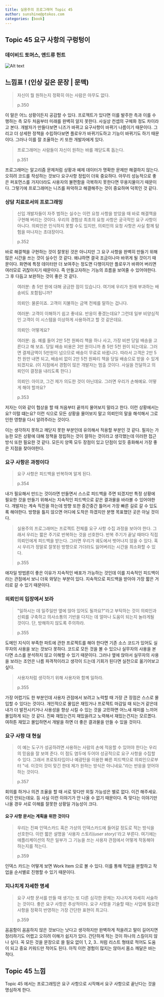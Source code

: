 ```yaml
---
title: 실용주의 프로그래머 Topic 45
author: sunshine@ptokos.com
categories: [book]
---
```


## Topic 45 요구 사항의 구렁텅이


### 데이비드 토머스, 앤드류 헌트
![Alt text](/assets/img/book/실용주의-프로그래머/cover.png)


## 느낌표 ! (인상 깊은 문장 | 문맥)
> 자신이 뭘 원하는지 정확히 아는 사람은 아무도 없다.
> 
> p.350

이 말은 어느 상황이든지 공감할 수 있다. 프로젝트가 있다면 이를 발주한 측과 이를 수행하는 측 모두 처음부터 미래를 완벽히 알지 못한다.
사실상 컨셉의 구체화 정도 차이라고 본다. 개발자가 만들다보면 니즈가 바뀌고 요구사항이 바뀌기 나름이기 때문이다.
그리고 더 상세한 정책을 수립하다보면 플로우가 바뀌기도하고 기능이 바뀌기도 하기 때문이다. 그러나 이를 잘 조율하는 키 또한 개발자에게 있다.

> 프로그래머는 사람들이 자신이 원하는 바를 깨닫도록 돕는다.
> 
> p.351

프로그래머는 알고리즘 문제처럼 상황과 예제 데이터가 명확한 문제만 해결하지 않는다. 오히려 코드를 작성하는 것보다 요구사항 정립이 더욱 중요하다.
아무리 성능적으로 좋은 퍼포먼스를 가지더라도 사용자의 불편함을 극복하지 못한다면 무용지물이기 때문이다. 그렇기에 프로그래머는 니즈를 파악하고 해결해주는 것이 중요하며 덕목인 것 같다.

### 상담 치료로서의 프로그래밍
> 신입 개발자들이 자주 범하는 실수는 이런 요청 사항을 받았을 때 바로 해결책을 구현해 버리는 것이다.
> 우리의 경험상 최초의 요청 사항은 궁극적인 요구 사항이 아니다.
> 의뢰인은 인식하지 못할 수도 있지만, 의뢰인의 요청 사항은 사실 함께 탐험을 떠나자는 초대장이다.
> 
> p.352

바로 해결책을 구현하는 것이 잘못된 것은 아니지만 그 요구 사항을 완벽히 만들기 위해 많은 시간을 쓰는 것이 실수인 것 같다.
왜냐하면 결국 조금이나마 바뀌게 될 것이기 때문이다. 화면에 특정 데이터만 더 보여주는 정도면 다행이지만 플로우가 바뀌어 버리면 여러모로 귀찮아지기 때문이다.
즉 만들고자하는 기능의 흐름을 보여줄 수 있어야한다. 그 후 다듬고 보완하는 것이 좋은 것 같다. 

> 여러분: 총 5만 원에 대해 궁금한 점이 있습니다. 여기에 우리가 원래 부과하는 배송비도 포함됩니까?
> 
> 의뢰인: 물론이죠. 고객이 지불하는 금액 전체를 말하는 겁니다.
> 
> 여러분: 고객이 이해하기 쉽고 좋네요. 반응이 좋겠는데요? 그런데 일부 비양심적인 고객이 이 시스템을 이상하게 사용하려고 할 것 같은데요.
> 
> 의뢰인: 어떻게요?
> 
> 여러분: 음. 예를 들어 2만 5천 원짜리 책을 하나 사고, 가장 비싼 당일 배송을 고른다고 해 보죠.
> 당일 배송 비용은 3만 원이니까 총 5만 5천 원이 되는데요. 그러면 결제금액이 5만원이 넘으므로 배송이 무료로 바뀝니다.
> 따라서 고객은 2만 5천 원만 내면 되고, 배송비 없이 2만 5천 원짜리 책을 당일 배송으로 받을 수 있게 되겠지요.
> (이 지점에서 경험이 많은 개발자는 멈출 것이다. 사실을 전달하고 의뢰인이 결정을 내리도록 한다.)
> 
> 의뢰인: 아이코, 그건 제가 의도한 것이 아닌데요. 그러면 우리가 손해예요. 어떻게 해야 할까요?
> 
> p.353

저자는 이와 같이 협상을 할 때 처음부터 끝까지 물어보지 말라고 한다. 이런 상황에서는요? 이럴 떄는요? 이런 식으로 모든 상황을 물어보지 말고 의뢰인의 말을 해석해서 그로 인한 영향을 다시 알려주라는 것이다.

이는 생각하지 못하고 깨닫지 못한 부분인데 유의해서 적용할 부분인 것 같다. 필자는 가능한 모든 상황에 대해 정책을 정립하는 것이 잘하는 것이라고 생각했는데 이러한 접근 방식 또한 필요한 것 같다.
모든지 양쪽 모두 장점이 있고 단점이 있듯 중화해서 가장 좋은 지점을 찾아야한다.

### 요구 사항은 과정이다
> 요구 사항은 피드백을 반복하며 알게 된다.
> 
> p.354

내가 필요해서 만드는 것이라면 만들면서 스스로 피드백을 주면 되겠지만 특정 상황에 필요한 것을 만들기 위해서는 지속적인 피드백으로 같은 결과물을 바라볼 수 있어야한다.
개발자는 계속 직진을 하는데 방향 또한 중간중간 틀어서 가장 빠른 길로 갈 수 있도록 해야한다. 방향을 틀지 않으면 어디에 도착은 하겠지만 분명 목표했던 곳은 아닐 것이다.

> 실용주의 프로그래머는 프로젝트 전체를 요구 사항 수집 과정을 보아야 한다.
> 그래서 우리는 짧은 주기로 반복하는 것을 선호한다. 반복 주기가 끝날 때마다 직접 의뢰인에게 피드백을 받는다.
> 그러면 우리가 궤도에서 벗어나지 않을 수 있다. 혹시 우리가 정말로 잘못된 방향으로 가더라도 잃어버리는 시간을 최소화할 수 있다.
> 
> p.355

애자일 방법론이 좋은 이유가 지속적인 배포가 가능하는 것인데 이를 지속적인 피드백이라는 관점에서 보니 더욱 와닿는 부분이 있다. 
지속적으로 피드백을 받아야 가장 짧은 거리로 갈 수 있기 때문이다.

### 의뢰인의 입장에서 보라
> "일하시는 데 일주일만 옆에 앉아 있어도 될까요?"라고 부탁하는 것이 의뢰인과 신뢰를 구축하고 의사소통의 기반을 다지는 데 얼마나 도움이 되는지 놀라게될 것이다.
> 단, 방해하지 않도록 주의하라.
> 
> p.355

도메인 지식이 부족한 파트에 관한 프로젝트를 해야 한다면 기존 소스 코드가 있어도 실무자의 사용을 보는 것보다 못하다. 
코드로 모든 것을 볼 수 있으나 실무자의 사용을 본다면 소스를 분석하지 않고 이해할 수 있기 때문이다. 
그러나 옆에 앉아서 실무자의 사용을 보라는 조언은 나름 파격적이라고 생각이 드는데 기회가 된다면 실천으로 옮기어보고 싶다.

> 사용자처럼 생각하기 위해 사용자와 함꼐 일하라.
> 
> p.355

가장 어렵기도 한 부분인데 사용자 관점에서 보려고 노력할 때 가장 큰 장점은 스스로 몰입할 수 있다는 것이다. 
개인적으로 몰입은 재밌거나 프로젝트 마감일 때 되는거 같은데 내가 더 발전시키거나 사용성을 향상 시킬 수 있는 것을 고민하면 어느새 재미를 느끼어 몰입하게 되는 것 같다.
진짜 재밌는건지 재밌을려고 노력해서 재밌는건지는 모르곘다. 여하튼 재밌고 몰입하면서 개발을 하면 더 좋은 결과물을 만들 수 있을 것이다.

### 요구 사항 대 현실
> 이 예는 도구가 성공하려면 사용하는 사람의 손에 적응할 수 있어야 한다는 우리의 믿음을 잘 보여 준다.
> 이 점도 염두에 두어야 성공적으로 요구 사항을 수집할 수 있다.
> 그래서 프로토타입이나 예광탄을 이용한 빠른 피드백으로 의뢰인으로부터 "네. 이것이 것이 맞긴 한데 제가 원하는 방식은 아니네요."라는 반응을 얻어야 하는 것이다.
> 
> p.357

회의를 하거나 의견 조율을 할 때 서로 맞다만 외칠 가능성은 별로 없다. 이건 해주세요. 이건 안되는데요. 등 사실 이런 이야기가 안 나올 수 없기 때문이다.
즉 맞다는 이야기만 나올 경우 서로 이해를 잘못한 상황일 가능성이 크다. 

#### 요구 사항 문서는 계획을 위한 것이다
> 우리는 진짜 인덱스카드 혹은 가상의 인덱스카드에 들어갈 정도로 적는 방식을 선호한다.
> 이런 짧은 설명을 '사용자 스토리(_user story_)'라고 부른다. 여기에는 애플리케이션의 작은 일부가 그 기능을 쓰는 사용자 관점에서 어떻게 작동해야 하는지를 적는다.
> 
> p.359

인덱스 카드는 어떻게 보면 Work Item 으로 볼 수 있다. 이를 통해 작업을 분할하고 작업을 순서별로 진행할 수 있기 때문이다.

### 지나치게 자세한 명세
> 요구 사항 문서를 만들 때 생기는 또 다른 심각한 문제는 지나치게 자세히 서술하는 것이다.
> 좋은 요구 사항은 추상적이다. 요구 사항을 기술할 때는 사업에 필요한 사항을 정확히 반영하는 가장 간단한 표현이 최고다.
> 
> p.359

꼼꼼함이 꼼꼼하지 않은 것보다는 낫다고 생각하지만 완벽하게 적을려고 말이 길어지면 정리하기도 어렵고 오히려 이해가 쉽지가 있다.
간단하게 적는 것이 하나의 스킬이지 않나 싶다. 꼭 모든 것을 문장으로 쓸 필요 없이 1, 2, 3.. 처럼 리스트 형태로 적어도 도움이 되고 중요 키워드만 적어도 된다.
아직 이런 경험이 많지는 않아서 몸소 깨달은 바는 적다.


## Topic 45 느낌
Topic 45 에서는 프로그래밍은 요구 사항으로 시작해서 요구 사항으로 끝난다는 것을 명심하게 한다.
